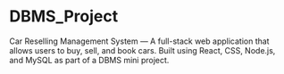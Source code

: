 # DBMS_Project
Car Reselling Management System — A full-stack web application that allows users to buy, sell, and book cars. Built using React, CSS, Node.js, and MySQL as part of a DBMS mini project.

